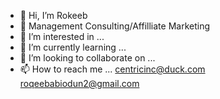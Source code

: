 - 👋 Hi, I’m Rokeeb
- 💼 Management Consulting/Affilliate Marketing
- 👀 I’m interested in ...
- 🌱 I’m currently learning ...
- 💞️ I’m looking to collaborate on ...
- 📫 How to reach me ...
centricinc@duck.com
roqeebabiodun2@gmail.com
<!---
centric is a ✨ special ✨ repository because its `README.md` (this file) appears on your GitHub profile.
You can click the Preview link to take a look at your changes.
--->
